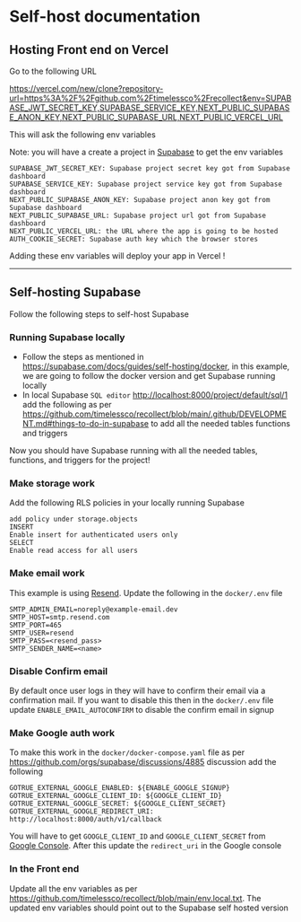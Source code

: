 # Self-host documentation

## Hosting Front end on Vercel

Go to the following URL

<https://vercel.com/new/clone?repository-url=https%3A%2F%2Fgithub.com%2Ftimelessco%2Frecollect&env=SUPABASE_JWT_SECRET_KEY,SUPABASE_SERVICE_KEY,NEXT_PUBLIC_SUPABASE_ANON_KEY,NEXT_PUBLIC_SUPABASE_URL,NEXT_PUBLIC_VERCEL_URL>

This will ask the following env variables

Note: you will have a create a project in [Supabase](https://supabase.com/) to get the env variables

```
SUPABASE_JWT_SECRET_KEY: Supabase project secret key got from Supabase dashboard
SUPABASE_SERVICE_KEY: Supabase project service key got from Supabase dashboard
NEXT_PUBLIC_SUPABASE_ANON_KEY: Supabase project anon key got from Supabase dashboard
NEXT_PUBLIC_SUPABASE_URL: Supabase project url got from Supabase dashboard
NEXT_PUBLIC_VERCEL_URL: the URL where the app is going to be hosted
AUTH_COOKIE_SECRET: Supabase auth key which the browser stores
```

Adding these env variables will deploy your app in Vercel !

---

## Self-hosting Supabase

Follow the following steps to self-host Supabase

### Running Supabase locally

- Follow the steps as mentioned in <https://supabase.com/docs/guides/self-hosting/docker>, in this example, we are going to follow the docker version and get Supabase running locally
- In local Supabase `SQL editor` <http://localhost:8000/project/default/sql/1> add the following as per <https://github.com/timelessco/recollect/blob/main/.github/DEVELOPMENT.md#things-to-do-in-supabase> to add all the needed tables functions and triggers

Now you should have Supabase running with all the needed tables, functions, and triggers for the project!

### Make storage work

Add the following RLS policies in your locally running Supabase

```
add policy under storage.objects
INSERT
Enable insert for authenticated users only
SELECT
Enable read access for all users
```

### Make email work

This example is using [Resend](https://resend.com/home). Update the following in the `docker/.env` file

```
SMTP_ADMIN_EMAIL=noreply@example-email.dev
SMTP_HOST=smtp.resend.com
SMTP_PORT=465
SMTP_USER=resend
SMTP_PASS=<resend_pass>
SMTP_SENDER_NAME=<name>
```

### Disable Confirm email

By default once user logs in they will have to confirm their email via a confirmation mail. If you want to disable this then in the `docker/.env` file update `ENABLE_EMAIL_AUTOCONFIRM` to disable the confirm email in signup

### Make Google auth work

To make this work in the `docker/docker-compose.yaml` file as per <https://github.com/orgs/supabase/discussions/4885> discussion add the following

```
GOTRUE_EXTERNAL_GOOGLE_ENABLED: ${ENABLE_GOOGLE_SIGNUP}
GOTRUE_EXTERNAL_GOOGLE_CLIENT_ID: ${GOOGLE_CLIENT_ID}
GOTRUE_EXTERNAL_GOOGLE_SECRET: ${GOOGLE_CLIENT_SECRET}
GOTRUE_EXTERNAL_GOOGLE_REDIRECT_URI: http://localhost:8000/auth/v1/callback
```

You will have to get `GOOGLE_CLIENT_ID` and `GOOGLE_CLIENT_SECRET` from [Google Console](https://console.cloud.google.com/apis/credentials). After this update the `redirect_uri` in the Google console

### In the Front end

Update all the env variables as per <https://github.com/timelessco/recollect/blob/main/env.local.txt>. The updated env variables should point out to the Supabase self hosted version
